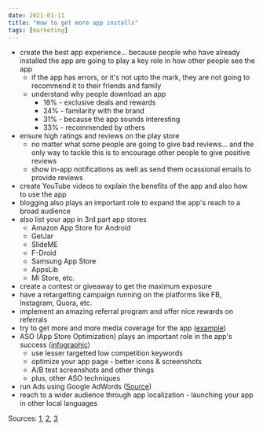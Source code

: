 ```yaml
---
date: 2021-01-11
title: "How to get more app installs"
tags: [marketing]
---
```


- create the best app experience... because people who have already installed the app are going to play a key role in how other people see the app
    - if the app has errors, or it's not upto the mark, they are not going to recommend it to their friends and family
    - understand why people download an app
        - 18% - exclusive deals and rewards
        - 24% - familarity with the brand
        - 31% - because the app sounds interesting
        - 33% - recommended by others
- ensure high ratings and reviews on the play store
    - no matter what some people are going to give bad reviews... and the only way to tackle this is to encourage other people to give positive reviews
    - show in-app notifications as well as send them ocassional emails to provide reviews
- create YouTube videos to explain the benefits of the app and also how to use the app
- blogging also plays an important role to expand the app's reach to a broad audience
- also list your app in 3rd part app stores
    - Amazon App Store for Android
    - GetJar
    - SlideME
    - F-Droid
    - Samsung App Store
    - AppsLib
    - Mi Store, etc.
- create a contest or giveaway to get the maximum exposure
- have a retargetting campaign running on the platforms like FB, Instagram, Quora, etc.
- implement an amazing referral program and offer nice rewards on referrals
- try to get more and more media coverage for the app ([example](https://appradar.com/wp-content/uploads/Adobe-Press-Release-724x1024.jpg))
- ASO (App Store Optimization) plays an important role in the app's success ([infographic](https://appradar.com/wp-content/uploads/ASO-Ranking-Factors-1024x553.jpg))
    - use lesser targetted low competition keywords
    - optimize your app page - better icons & screenshots
    - A/B test screenshots and other things
    - plus, other ASO techniques
- run Ads using Google AdWords ([Source](https://neilpatel.com/blog/how-to-drive-app-installs-using-google-adwords/))
- reach to a wider audience through app localization - launching your app in other local languages


Sources: [1](https://applift.com/blog/app-installs), [2](https://buildfire.com/get-million-installs-for-your-app/), [3](https://appradar.com/blog/4-ways-to-boost-organic-app-installs)